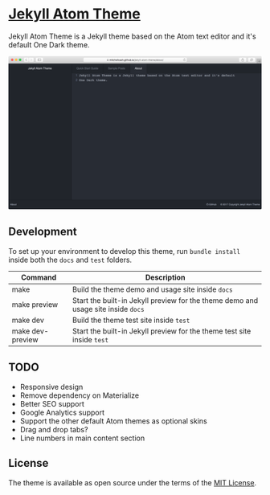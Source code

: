 # [Jekyll Atom Theme](https://mitchellcash.github.io/jekyll-atom-theme/)

Jekyll Atom Theme is a Jekyll theme based on the Atom text editor and it's default One Dark theme.

![Jekyll Atom Theme](screenshot.png)

## Development

To set up your environment to develop this theme, run `bundle install` inside both the `docs` and `test` folders.

| Command | Description |
| --- | --- |
| make | Build the theme demo and usage site inside `docs` |
| make preview | Start the built-in Jekyll preview for the theme demo and usage site inside `docs` |
| make dev | Build the theme test site inside `test` |
| make dev-preview | Start the built-in Jekyll preview for the theme test site inside `test` |

## TODO

- Responsive design
- Remove dependency on Materialize
- Better SEO support
- Google Analytics support
- Support the other default Atom themes as optional skins
- Drag and drop tabs?
- Line numbers in main content section

## License

The theme is available as open source under the terms of the [MIT License](https://opensource.org/licenses/MIT).
